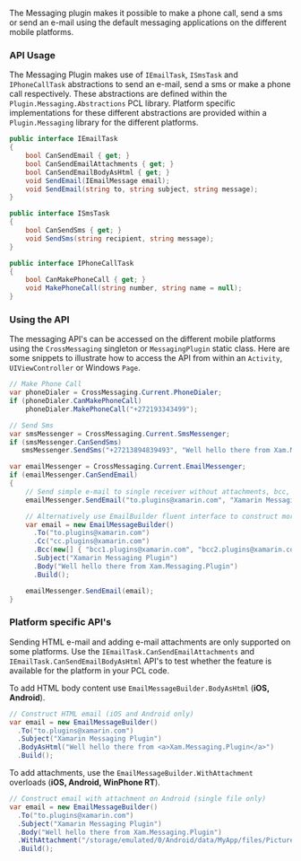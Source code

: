 
The Messaging plugin makes it possible to make a phone call, send a sms or send an e-mail using the default messaging applications on the different mobile platforms.

### API Usage

The Messaging Plugin makes use of `IEmailTask`, `ISmsTask` and `IPhoneCallTask` abstractions to send an e-mail, send a sms or make a phone call respectively.  These abstractions are defined within the `Plugin.Messaging.Abstractions` PCL library.  Platform specific implementations for these different abstractions are provided within a `Plugin.Messaging` library for the different platforms.

```csharp
public interface IEmailTask
{
    bool CanSendEmail { get; }
    bool CanSendEmailAttachments { get; }
    bool CanSendEmailBodyAsHtml { get; }
    void SendEmail(IEmailMessage email);
    void SendEmail(string to, string subject, string message);
}
```

```csharp
public interface ISmsTask
{
    bool CanSendSms { get; }
    void SendSms(string recipient, string message);
}
```

```csharp
public interface IPhoneCallTask
{
	bool CanMakePhoneCall { get; }
    void MakePhoneCall(string number, string name = null);
}
```

### Using the API 
The messaging API's can be accessed on the different mobile platforms using the `CrossMessaging` singleton or ```MessagingPlugin``` static class.  Here are some snippets to illustrate how to access the API from within an `Activity`, `UIViewController` or Windows `Page`.  

```csharp
// Make Phone Call
var phoneDialer = CrossMessaging.Current.PhoneDialer;
if (phoneDialer.CanMakePhoneCall) 
	phoneDialer.MakePhoneCall("+272193343499");

// Send Sms
var smsMessenger = CrossMessaging.Current.SmsMessenger;
if (smsMessenger.CanSendSms)
   smsMessenger.SendSms("+27213894839493", "Well hello there from Xam.Messaging.Plugin");

var emailMessenger = CrossMessaging.Current.EmailMessenger;
if (emailMessenger.CanSendEmail)
{
	// Send simple e-mail to single receiver without attachments, bcc, cc etc.
	emailMessenger.SendEmail("to.plugins@xamarin.com", "Xamarin Messaging Plugin", "Well hello there from Xam.Messaging.Plugin");

	// Alternatively use EmailBuilder fluent interface to construct more complex e-mail with multiple recipients, bcc, attachments etc. 
    var email = new EmailMessageBuilder()
      .To("to.plugins@xamarin.com")
      .Cc("cc.plugins@xamarin.com")
      .Bcc(new[] { "bcc1.plugins@xamarin.com", "bcc2.plugins@xamarin.com" })
      .Subject("Xamarin Messaging Plugin")
      .Body("Well hello there from Xam.Messaging.Plugin")
      .Build();

    emailMessenger.SendEmail(email);
}           
```

### Platform specific API's

Sending HTML e-mail and adding e-mail attachments are only supported on some platforms.  Use the ```IEmailTask.CanSendEmailAttachments``` and ```IEmailTask.CanSendEmailBodyAsHtml``` API's to test whether the feature is available for the platform in your PCL code.  

To add HTML body content use ```EmailMessageBuilder.BodyAsHtml``` (**iOS, Android**).  

```csharp
// Construct HTML email (iOS and Android only)
var email = new EmailMessageBuilder()
  .To("to.plugins@xamarin.com")
  .Subject("Xamarin Messaging Plugin")
  .BodyAsHtml("Well hello there from <a>Xam.Messaging.Plugin</a>")
  .Build();
```

To add attachments, use the ```EmailMessageBuilder.WithAttachment``` overloads (**iOS, Android, WinPhone RT**).  

```csharp
// Construct email with attachment on Android (single file only)
var email = new EmailMessageBuilder()
  .To("to.plugins@xamarin.com")
  .Subject("Xamarin Messaging Plugin")
  .Body("Well hello there from Xam.Messaging.Plugin")
  .WithAttachment("/storage/emulated/0/Android/data/MyApp/files/Pictures/temp/IMG_20141224_114954.jpg");
  .Build();
```
